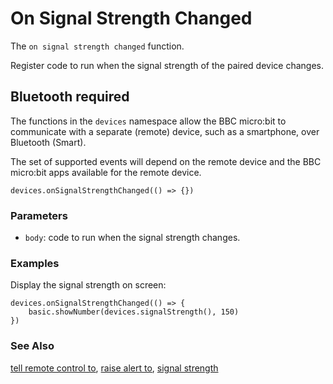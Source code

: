 # On Signal Strength Changed

The `on signal strength changed` function.

Register code to run when the signal strength of the paired device changes.

## Bluetooth required

The functions in the ``devices`` namespace allow the BBC micro:bit to communicate with a separate (remote) device, such as a smartphone, over Bluetooth (Smart).

The set of supported events will depend on the remote device and the BBC micro:bit apps available for the remote device.

```sig
devices.onSignalStrengthChanged(() => {})
```

### Parameters

* ``body``: code to run when the signal strength changes.

### Examples

Display the signal strength on screen:

```
devices.onSignalStrengthChanged(() => {
    basic.showNumber(devices.signalStrength(), 150)
})
```

### See Also

[tell remote control to](/reference/devices/tell-remote-control-to), [raise alert to](/reference/devices/raise-alert-to), [signal strength](/reference/devices/signal-strength)